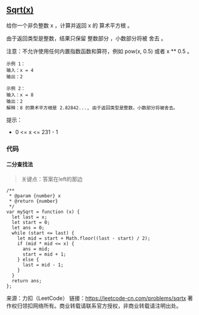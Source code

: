 ## [Sqrt(x)](https://leetcode-cn.com/problems/sqrtx/)

给你一个非负整数 x ，计算并返回 x 的 算术平方根 。

由于返回类型是整数，结果只保留 整数部分 ，小数部分将被 舍去 。

注意：不允许使用任何内置指数函数和算符，例如 pow(x, 0.5) 或者 x ** 0.5 。

 ```
示例 1：
输入：x = 4
输出：2

示例 2：
输入：x = 8
输出：2
解释：8 的算术平方根是 2.82842..., 由于返回类型是整数，小数部分将被舍去。
 ```






提示：

* 0 <= x <= 231 - 1



### 代码





#### 二分查找法

> 关键点：答案在left的那边

```tsx
/**
 * @param {number} x
 * @return {number}
 */
var mySqrt = function (x) {
  let last = x;
  let start = 0;
  let ans = 0;
  while (start <= last) {
    let mid = start + Math.floor((last - start) / 2);
    if (mid * mid <= x) {
      ans = mid;
      start = mid + 1;
    } else {
      last = mid - 1;
    }
  }
  return ans;
};
```













来源：力扣（LeetCode）
链接：https://leetcode-cn.com/problems/sqrtx
著作权归领扣网络所有。商业转载请联系官方授权，非商业转载请注明出处。